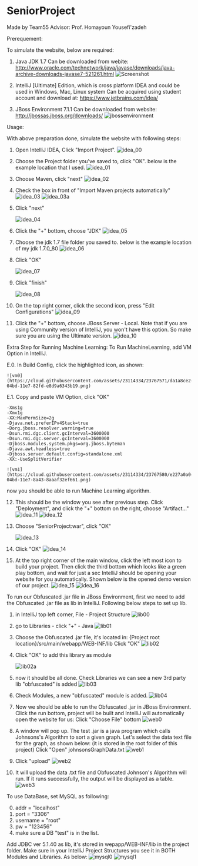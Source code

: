 # SeniorProject
Made by Team55 Advisor: Prof. Homayoun Yousefi'zadeh

Prerequement:


To simulate the website, below are required:

1. Java JDK 1.7
    Can be downloaded from webite: 
    http://www.oracle.com/technetwork/java/javase/downloads/java-archive-downloads-javase7-521261.html
    ![Screenshot](https://cloud.githubusercontent.com/assets/23114334/21918854/6b1d50d8-d90a-11e6-9f40-eef8acdaa23f.png)

2. IntelliJ [Ultimate] Edition, which is cross platform IDEA and could be used in Windows, Mac, Linux system
    Can be acquired using student account and download at:
    https://www.jetbrains.com/idea/

3. JBoss Environment 7.1.1
    Can be downloaded from website:
    http://jbossas.jboss.org/downloads/
    ![jbossenvironment](https://cloud.githubusercontent.com/assets/23114334/21919583/42a63984-d910-11e6-8c73-55208d2566fa.png)

Usage:


With above preparation done, simulate the website with following steps:


1.  Open IntelliJ IDEA, Click "Import Project".
    ![idea_00](https://cloud.githubusercontent.com/assets/23114334/21919800/08b9a5f6-d912-11e6-8427-1ae2bb9c61ad.png)

2.  Choose the Project folder you've saved to, click "OK".
    below is the example location that I used.
    ![idea_01](https://cloud.githubusercontent.com/assets/23114334/21919819/211a6b30-d912-11e6-9244-00bc0618fbdc.png)

3.  Choose Maven, click "next"
    ![idea_02](https://cloud.githubusercontent.com/assets/23114334/21919879/6f392626-d912-11e6-8b04-2001fc08cf5d.png)

4.  Check the box in front of "Import Maven projects automatically"
    ![idea_03](https://cloud.githubusercontent.com/assets/23114334/21919891/7994532a-d912-11e6-9a75-805b9716a0c4.png)
    ![idea_03a](https://cloud.githubusercontent.com/assets/23114334/21919910/8a92d57a-d912-11e6-9930-04006ef44fea.png)

5.  Click "next"

    ![idea_04](https://cloud.githubusercontent.com/assets/23114334/21919931/c58e097e-d912-11e6-8822-9a404d35cdde.png)

6.  Click the "+" bottom, choose "JDK"
    ![idea_05](https://cloud.githubusercontent.com/assets/23114334/21919942/dca1076a-d912-11e6-801a-17ed260b9d14.png)

7.  Choose the jdk 1.7 file folder you saved to.
    below is the example location of my jdk 1.7.0_80
    ![idea_06](https://cloud.githubusercontent.com/assets/23114334/21919952/eed99938-d912-11e6-9c19-124d4f84600f.png)

8.  Click "OK"

    ![idea_07](https://cloud.githubusercontent.com/assets/23114334/21919969/0cc8142e-d913-11e6-9b96-fbda02c7766d.png)

9.  Click "finish"

    ![idea_08](https://cloud.githubusercontent.com/assets/23114334/21919980/20e515f6-d913-11e6-9d35-8815033c9a4b.png)

10. On the top right corner, click the second icon, press "Edit Configurations"
    ![idea_09](https://cloud.githubusercontent.com/assets/23114334/21919988/2d9a51d0-d913-11e6-97ed-d0be819947b7.png)

11. Click the "+" bottom, choose JBoss Server - Local.
    Note that if you are using Community version of IntelliJ, you won't have this option.
    So make sure you are using the Ultimate version.
    ![idea_10](https://cloud.githubusercontent.com/assets/23114334/21920019/5a8656c6-d913-11e6-8996-8f0a0bb71358.png)

Extra Step for Running Machine Learning:
To Run MachineLearning, add VM Option in IntelliJ.

E.0.  In Build Config, click the highlighted icon, as shown:

    ![vm0](https://cloud.githubusercontent.com/assets/23114334/23767571/da1a8ce2-04bd-11e7-82fd-e8d9a6343b19.png)

E.1.  Copy and paste VM Option, click "OK"

    -Xms1g
    -Xmx1g
    -XX:MaxPermSize=2g
    -Djava.net.preferIPv4Stack=true
    -Dorg.jboss.resolver.warning=true
    -Dsun.rmi.dgc.client.gcInterval=3600000
    -Dsun.rmi.dgc.server.gcInterval=3600000
    -Djboss.modules.system.pkgs=org.jboss.byteman
    -Djava.awt.headless=true
    -Djboss.server.default.config=standalone.xml
    -XX:-UseSplitVerifier

    ![vm1](https://cloud.githubusercontent.com/assets/23114334/23767580/e227a0a0-04bd-11e7-8a43-8aaaf32ef661.png)

now you should be able to run Machine Learning algorithm.

12. This should be the window you see after previous step.
    Click "Deployment", and click the "+" bottom on the right, choose "Artifact..."
    ![idea_11](https://cloud.githubusercontent.com/assets/23114334/21920052/8a761de4-d913-11e6-9e24-20df17d85cd4.png)
    ![idea_12](https://cloud.githubusercontent.com/assets/23114334/21920071/a6ef5792-d913-11e6-9e01-ad5328e1e229.png)

13. Choose "SeniorProject:war", click "OK"

    ![idea_13](https://cloud.githubusercontent.com/assets/23114334/21920081/c1ce90f0-d913-11e6-97ba-89f848cde10e.png)

14. Click "OK"
    ![idea_14](https://cloud.githubusercontent.com/assets/23114334/21920095/d17f8e96-d913-11e6-99f8-d70cced705b4.png)

15. At the top right corner of the main window, click the left most icon to build your project.
    Then click the third bottom which looks like a green play bottom,
    and wait for just a sec IntelliJ should be opening your website for you automatically.
    Shown below is the opened demo version of our project.
    ![idea_15](https://cloud.githubusercontent.com/assets/23114334/21920107/e08af6f0-d913-11e6-8239-181c1ef59467.png)
    ![idea_16](https://cloud.githubusercontent.com/assets/23114334/21920157/27013ed2-d914-11e6-923d-1146084bdcfd.png)

To run our Obfuscated .jar file in JBoss Environment,
first we need to add the Obfuscated .jar file as lib in IntelliJ.
Following below steps to set up lib.

1.  in IntelliJ top left corner, File - Project Structure
    ![lib00](https://cloud.githubusercontent.com/assets/23114334/22007888/412ea442-dc2b-11e6-88b2-76573bdc7095.png)


2.  go to Libraries - click "+" - Java
    ![lib01](https://cloud.githubusercontent.com/assets/23114334/22007922/92b585c4-dc2b-11e6-8f68-52fe782c3e38.png)


3.  Choose the Obfuscated .jar file, it's located in:
    {Project root location}/src/main/webapp/WEB-INF/lib
    Click "OK"
    ![lib02](https://cloud.githubusercontent.com/assets/23114334/22007943/a929c69e-dc2b-11e6-9060-c22cc271be33.png)


4.  Click "OK" to add this library as module

    ![lib02a](https://cloud.githubusercontent.com/assets/23114334/22007977/d62900ec-dc2b-11e6-93df-a972eea535ee.png)


5.  now it should be all done.
    Check Libraries we can see a new 3rd party lib "obfuscated" is added
    ![lib03](https://cloud.githubusercontent.com/assets/23114334/22007980/de071826-dc2b-11e6-82cf-d8031823ee76.png)


6.  Check Modules, a new "obfuscated" module is added.
    ![lib04](https://cloud.githubusercontent.com/assets/23114334/22008002/01432096-dc2c-11e6-9aa3-496308740cbf.png)


7.  Now we should be able to run the Obfuscated .jar in JBoss Environment.
    Click the run bottom, project will be built and IntelliJ will automatically open the website for us:
    Click "Choose File" bottom
    ![web0](https://cloud.githubusercontent.com/assets/23114334/22008047/5f32a3de-dc2c-11e6-8a25-58f33fe3fbd5.png)


8.  A window will pop up.
    The test .jar is a java program which calls Johnsons's Algorithm to sort a given graph.
    Let's select the data text file for the graph, as shown below:
    (it is stored in the root folder of this project)
    Click "Open" johnsonsGraphData.txt
    ![web1](https://cloud.githubusercontent.com/assets/23114334/22008088/b894db18-dc2c-11e6-948c-8c3a585d556d.png)


9.  Click "upload"
    ![web2](https://cloud.githubusercontent.com/assets/23114334/22008106/de45efb4-dc2c-11e6-8430-86ec0fec16da.png)


10. It will upload the data .txt file and Obfuscated Johnson's Algorithm will run.
    If it runs successfully, the output will be displayed as a table.
    ![web3](https://cloud.githubusercontent.com/assets/23114334/22008140/28d09ab6-dc2d-11e6-83ba-a97650b6b4c8.png)

To use DataBase, set MySQL as following:

0.  addr = "localhost"
1.  port = "3306"
2.  username = "root"
3.  pw = "123456"
4.  make sure a DB "test" is in the list.

Add JDBC ver 5.1.40 as lib, it's stored in wepapp/WEB-INF/lib in the project folder.
Make sure in your IntelliJ Project Structures you see it in BOTH Modules and Libraries. As below:
    ![mysql0](https://cloud.githubusercontent.com/assets/23114334/22181524/37de19a6-e043-11e6-8b98-aa67efa38635.png)
    ![mysql1](https://cloud.githubusercontent.com/assets/23114334/22181528/47aa2c6c-e043-11e6-8d8c-914f4d6497fe.png)

